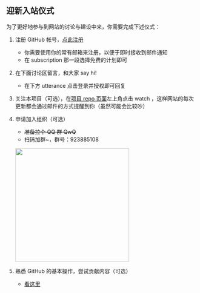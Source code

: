 ## 迎新入站仪式

为了更好地参与到网站的讨论与建设中来，你需要完成下述仪式：

1. 注册 GitHub 帐号，[点此注册](https://github.com/join?source=header-home)
    * 你需要使用你的常有邮箱来注册，以便于即时接收到邮件通知
    * 在 subscription 那一段选择免费的计划即可
2. 在下面讨论区留言，和大家 say hi!
    * 在下方 utterance 点击登录并授权即可回复
3. 关注本项目（可选），在[项目 repo 页面](https://github.com/fudan-today/tech)左上角点击 watch ，这样网站的每次更新都会通过邮件的方式提醒到你（虽然可能会比较吵）
4. 申请加入组织（可选）
    * ~~准备拉个 QQ 群 QwQ~~
    * 扫码加群~，群号：923885108

    <img src="/_static/assets/qq_group.jpg" style="width:300px;"></img>
    
5. 熟悉 GitHub 的基本操作，尝试贡献内容（可选）
    * [看这里](/[$base_url$]contribute)
